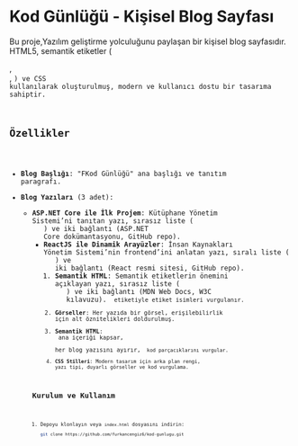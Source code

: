 # Kod Günlüğü - Kişisel Blog Sayfası

Bu proje,Yazılım geliştirme yolculuğunu paylaşan bir kişisel blog sayfasıdır. HTML5, semantik etiketler (<main>, <section>, <code>) ve CSS kullanılarak oluşturulmuş, modern ve kullanıcı dostu bir tasarıma sahiptir.

## Özellikler

- **Blog Başlığı**: "FKod Günlüğü" ana başlığı ve tanıtım paragrafı.
- **Blog Yazıları** (3 adet):
  - **ASP.NET Core ile İlk Projem**: Kütüphane Yönetim Sistemi’ni tanıtan yazı, sırasız liste (<ul>) ve iki bağlantı (ASP.NET Core dokümantasyonu, GitHub repo).
  - **ReactJS ile Dinamik Arayüzler**: İnsan Kaynakları Yönetim Sistemi’nin frontend’ini anlatan yazı, sıralı liste (<ol>) ve iki bağlantı (React resmi sitesi, GitHub repo).
  - **Semantik HTML**: Semantik etiketlerin önemini açıklayan yazı, sırasız liste (<ul>) ve iki bağlantı (MDN Web Docs, W3C kılavuzu). <code> etiketiyle etiket isimleri vurgulanır.
- **Görseller**: Her yazıda bir görsel, erişilebilirlik için alt öznitelikleri doldurulmuş.
- **Semantik HTML**: <main> ana içeriği kapsar, <section> her blog yazısını ayırır, <code> kod parçacıklarını vurgular.
- **CSS Stilleri**: Modern tasarım için arka plan rengi, yazı tipi, duyarlı görseller ve kod vurgulama.

## Kurulum ve Kullanım

1. Depoyu klonlayın veya `index.html` dosyasını indirin:
   ```bash
   git clone https://github.com/furkancengiz6/kod-gunlugu.git
